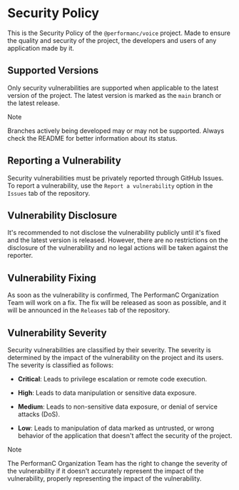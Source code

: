# Security Policy

This is the Security Policy of the `@performanc/voice` project. Made to ensure the quality and security of the project, the developers and users of any application made by it.

## Supported Versions

Only security vulnerabilities are supported when applicable to the latest version of the project. The latest version is marked as the `main` branch or the latest release.

> [!NOTE]
> Branches actively being developed may or may not be supported. Always check the README for better information about its status.

## Reporting a Vulnerability

Security vulnerabilities must be privately reported through GitHub Issues. To report a vulnerability, use the `Report a vulnerability` option in the `Issues` tab of the repository.

## Vulnerability Disclosure

It's recommended to not disclose the vulnerability publicly until it's fixed and the latest version is released. However, there are no restrictions on the disclosure of the vulnerability and no legal actions will be taken against the reporter.

## Vulnerability Fixing

As soon as the vulnerability is confirmed, The PerformanC Organization Team will work on a fix. The fix will be released as soon as possible, and it will be announced in the `Releases` tab of the repository.

## Vulnerability Severity

Security vulnerabilities are classified by their severity. The severity is determined by the impact of the vulnerability on the project and its users. The severity is classified as follows:

- **Critical**: Leads to privilege escalation or remote code execution.

- **High**:  Leads to data manipulation or sensitive data exposure.

- **Medium**: Leads to non-sensitive data exposure, or denial of service attacks (DoS).

- **Low**: Leads to manipulation of data marked as untrusted, or wrong behavior of the application that doesn't affect the security of the project.

> [!NOTE]
> The PerformanC Organization Team has the right to change the severity of the vulnerability if it doesn't accurately represent the impact of the vulnerability, properly representing the impact of the vulnerability.
